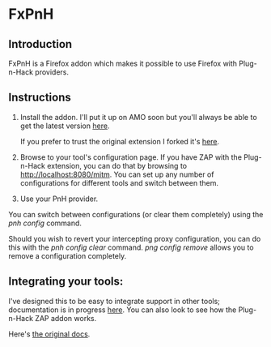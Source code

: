 FxPnH
=====

Introduction
------------

FxPnH is a Firefox addon which makes it possible to use Firefox with
Plug-n-Hack providers.

Instructions
------------
1. Install the addon. I'll put it up on AMO soon but you'll always be able
   to get the latest version
   [here](https://github.com/x0f5c3/ringleader/blob/master/fx_pnh.xpi).

   If you prefer to trust the original extension I forked it's [here](https://github.com/mozmark/ringleader/blob/master/fx_pnh.xpi).

   
3. Browse to your tool's configuration page. If you have ZAP with the
   Plug-n-Hack extension, you can do that by browsing to
   <http://localhost:8080/mitm>. You can set up any number of configurations
   for different tools and switch between them.
4. Use your PnH provider.

You can switch between configurations (or clear them completely) using the
*pnh config* command.

Should you wish to revert your intercepting proxy configuration, you can do
this with the *pnh config clear* command. *png config remove* allows you to
remove a configuration completely.

Integrating your tools:
------------------------
I've designed this to be easy to integrate support in other tools; documentation is in progress [here](https://github.com/x0f5c3/ringleader/blob/master/doc/main.md). You can also look to see how the Plug-n-Hack ZAP addon works.


Here's [the original docs](https://github.com/mozmark/ringleader/blob/master/doc/main.md).
